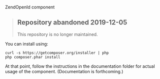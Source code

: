 ZendOpenId component

> ## Repository abandoned 2019-12-05
>
> This repository is no longer maintained.

You can install using:

```
curl -s https://getcomposer.org/installer | php
php composer.phar install
```

At that point, follow the instructions in the documentation folder for actual
usage of the component. (Documentation is forthcoming.)